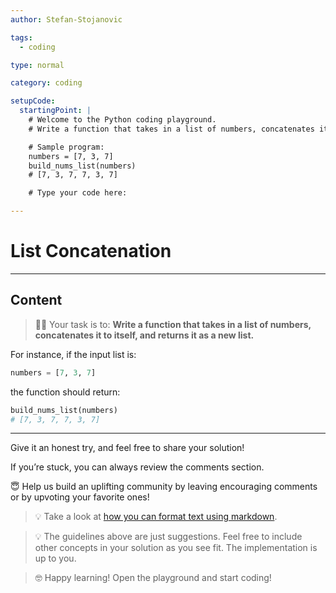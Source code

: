```yaml
---
author: Stefan-Stojanovic

tags:
  - coding

type: normal

category: coding

setupCode:
  startingPoint: |
    # Welcome to the Python coding playground.
    # Write a function that takes in a list of numbers, concatenates it to itself, and returns it as a new list.

    # Sample program:
    numbers = [7, 3, 7]
    build_nums_list(numbers)
    # [7, 3, 7, 7, 3, 7]

    # Type your code here:

---
```


# List Concatenation

---

## Content

> 👩‍💻 Your task is to: **Write a function that takes in a list of numbers, concatenates it to itself, and returns it as a new list.**

For instance, if the input list is:
```python
numbers = [7, 3, 7]
```

the function should return:

```python
build_nums_list(numbers)
# [7, 3, 7, 7, 3, 7]
```

---

Give it an honest try, and feel free to share your solution!

If you’re stuck, you can always review the comments section.

😇 Help us build an uplifting community by leaving encouraging comments or by upvoting your favorite ones!

> 💡 Take a look at [how you can format text using markdown](https://www.enki.com/glossary/general/markdown-formatting).

> 💡 The guidelines above are just suggestions. Feel free to include other concepts in your solution as you see fit. The implementation is up to you.

> 🤓 Happy learning! Open the playground and start coding!



